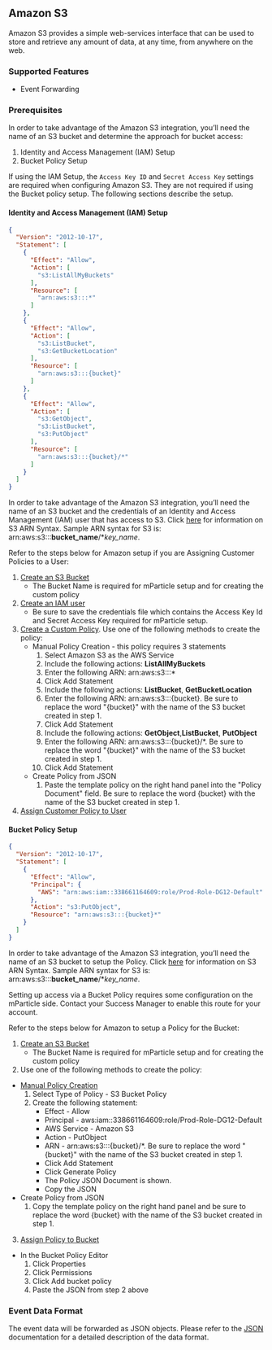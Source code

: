 
## Amazon S3

Amazon S3 provides a simple web-services interface that can be used to store and retrieve any amount of data, at any time, from anywhere on the web.

### Supported Features

* Event Forwarding

### Prerequisites

In order to take advantage of the Amazon S3 integration, you’ll need the name of an S3 bucket and determine the approach for bucket access:

1.  Identity and Access Management (IAM) Setup
2.  Bucket Policy Setup

If using the IAM Setup, the `Access Key ID` and `Secret Access Key` settings are required when configuring Amazon S3. They are not required if using the Bucket policy setup.  The following sections describe the setup.

#### Identity and Access Management (IAM) Setup

~~~json
{
  "Version": "2012-10-17",
  "Statement": [
    {
      "Effect": "Allow",
      "Action": [
        "s3:ListAllMyBuckets"
      ],
      "Resource": [
        "arn:aws:s3:::*"
      ]
    },
    {
      "Effect": "Allow",
      "Action": [
        "s3:ListBucket",
        "s3:GetBucketLocation"
      ],
      "Resource": [
        "arn:aws:s3:::{bucket}"
      ]
    },
    {
      "Effect": "Allow",
      "Action": [
        "s3:GetObject",
        "s3:ListBucket",
        "s3:PutObject"
      ],
      "Resource": [
        "arn:aws:s3:::{bucket}/*"
      ]
    }
  ]
}
~~~

In order to take advantage of the Amazon S3 integration, you’ll need the name of an S3 bucket and the credentials of an Identity and Access Management (IAM) user that has access to S3.  Click [here](http://docs.aws.amazon.com/general/latest/gr/aws-arns-and-namespaces.html#arn-syntax-s3) for information on S3 ARN Syntax.  Sample ARN syntax for S3 is: arn:aws:s3:::**bucket_name**/**key_name*.

Refer to the steps below for Amazon setup if you are Assigning Customer Policies to a User:

1. [Create an S3 Bucket](http://docs.aws.amazon.com/AmazonS3/latest/gsg/CreatingABucket.html)
   * The Bucket Name is required for mParticle setup and for creating the custom policy
2. [Create an IAM user](http://docs.aws.amazon.com/IAM/latest/UserGuide/id_users_create.html#id_users_create_console)  
   * Be sure to save the credentials file which contains the Access Key Id and Secret Access Key required for mParticle setup.
3. [Create a Custom Policy](http://docs.aws.amazon.com/IAM/latest/UserGuide/access_policies.html).  Use one of the following methods to create the policy:
   * Manual Policy Creation - this policy requires 3 statements
     1. Select Amazon S3 as the AWS Service
     2. Include the following actions: **ListAllMyBuckets**
     3. Enter the following ARN:  arn:aws:s3:::*
     4. Click Add Statement
     5. Include the following actions: **ListBucket**, **GetBucketLocation**
     6. Enter the following ARN:  arn:aws:s3:::{bucket}.  Be sure to replace the word "{bucket}" with the name of the S3 bucket created in step 1.
     7. Click Add Statement
     8. Include the following actions: **GetObject**,**ListBucket**, **PutObject**
     9. Enter the following ARN:  arn:aws:s3:::{bucket}/*.  Be sure to replace the word "{bucket}" with the name of the S3 bucket created in step 1.
     10. Click Add Statement
   * Create Policy from JSON
     1. Paste the template policy on the right hand panel into the "Policy Document" field.  Be sure to replace the word {bucket} with the name of the S3 bucket created in step 1.
4. [Assign Customer Policy to User](http://docs.aws.amazon.com/IAM/latest/UserGuide/access_policies_managed-using.html#attach-managed-policy-console)

#### Bucket Policy Setup

~~~json
{
  "Version": "2012-10-17",
  "Statement": [
    {
      "Effect": "Allow",
      "Principal": {
        "AWS": "arn:aws:iam::338661164609:role/Prod-Role-DG12-Default"
      },
      "Action": "s3:PutObject",
      "Resource": "arn:aws:s3:::{bucket}*"
    }
  ]
}

~~~

In order to take advantage of the Amazon S3 integration, you’ll need the name of an S3 bucket to setup the Policy.  Click [here](http://docs.aws.amazon.com/general/latest/gr/aws-arns-and-namespaces.html#arn-syntax-s3) for information on S3 ARN Syntax.  Sample ARN syntax for S3 is: arn:aws:s3:::**bucket_name**/**key_name*.

Setting up access via a Bucket Policy requires some configuration on the mParticle side. Contact your Success Manager to enable this route for your account.

Refer to the steps below for Amazon to setup a Policy for the Bucket:

1. [Create an S3 Bucket](http://docs.aws.amazon.com/AmazonS3/latest/gsg/CreatingABucket.html)
   * The Bucket Name is required for mParticle setup and for creating the custom policy
2. Use one of the following methods to create the policy:
  * [Manual Policy Creation](http://awspolicygen.s3.amazonaws.com/policygen.html)
     1. Select Type of Policy - S3 Bucket Policy
     2. Create the following statement:
        * Effect - Allow
        * Principal - aws:iam::338661164609:role/Prod-Role-DG12-Default 
        * AWS Service - Amazon S3
        * Action - PutObject
        * ARN - arn:aws:s3:::{bucket}/*.  Be sure to replace the word "{bucket}" with the name of the S3 bucket created in step 1.
        * Click Add Statement
        * Click Generate Policy
        * The Policy JSON Document is shown.
        * Copy the JSON
  * Create Policy from JSON
    1. Copy the template policy on the right hand panel and be sure to replace the word {bucket} with the name of the S3 bucket created in step 1.
3. [Assign Policy to Bucket](http://docs.aws.amazon.com/AmazonS3/latest/UG/EditingBucketPermissions.html)
  * In the Bucket Policy Editor
    1. Click Properties
    2. Click Permissions
    3. Click Add bucket policy
    4. Paste the JSON from step 2 above

### Event Data Format

The event data will be forwarded as JSON objects.  Please refer to the [JSON](#json) documentation for a detailed description of the data format.
